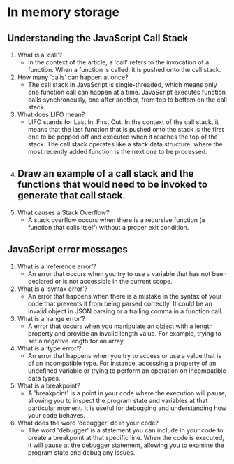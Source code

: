 # In memory storage

## Understanding the JavaScript Call Stack

1. What is a ‘call’?
    - In the context of the article, a 'call' refers to the invocation of a function. When a function is called, it is pushed onto the call stack.
2. How many ‘calls’ can happen at once?
    - The call stack in JavaScript is single-threaded, which means only one function call can happen at a time. JavaScript executes function calls synchronously, one after another, from top to bottom on the call stack.
3. What does LIFO mean?
    - LIFO stands for Last In, First Out. In the context of the call stack, it means that the last function that is pushed onto the stack is the first one to be popped off and executed when it reaches the top of the stack. The call stack operates like a stack data structure, where the most recently added function is the next one to be processed.
4. Draw an example of a call stack and the functions that would need to be invoked to generate that call stack.
    - 
5. What causes a Stack Overflow?
    - A stack overflow occurs when there is a recursive function (a function that calls itself) without a proper exit condition.

## JavaScript error messages

1. What is a ‘reference error’?
    - An error that occurs when you try to use a variable that has not been declared or is not accessible in the current scope.
2. What is a ‘syntax error’?
    - An error that happens when there is a mistake in the syntax of your code that prevents it from being parsed correctly. It could be an invalid object in JSON parsing or a trailing comma in a function call.
3. What is a ‘range error’?
    - A error that occurs when you manipulate an object with a length property and provide an invalid length value. For example, trying to set a negative length for an array.
4. What is a ‘type error’?
    - An error that happens when you try to access or use a value that is of an incompatible type. For instance, accessing a property of an undefined variable or trying to perform an operation on incompatible data types.
5. What is a breakpoint?
    - A 'breakpoint' is a point in your code where the execution will pause, allowing you to inspect the program state and variables at that particular moment. It is useful for debugging and understanding how your code behaves.
6. What does the word ‘debugger’ do in your code?
    - The word 'debugger' is a statement you can include in your code to create a breakpoint at that specific line. When the code is executed, it will pause at the debugger statement, allowing you to examine the program state and debug any issues.